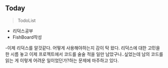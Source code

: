 Today
--------------
> TodoList
 - 리덕스공부
 - FishBoard작성

-이제 리덕스를 알것같다. 어떻게 사용해야하는지 감이 탁 왔다. 리덕스에 대한 고민을 한 시름 놓고 이제 프로젝트에서 코드를 술술 적을 일만 남았구나..싶었는데
남의 코드를 읽는 게 이렇게 어려운 일이었던가?하는 문제에 마주하고 있다.   


